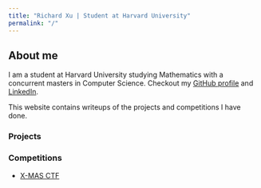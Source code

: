 ```yaml
---
title: "Richard Xu | Student at Harvard University"
permalink: "/"
---
```

## About me

I am a student at Harvard University studying Mathematics with a concurrent masters in Computer Science. Checkout my [GitHub profile](https://github.com/rxu18) and [LinkedIn](https://www.linkedin.com/in/richard-xu-07bb22b1/).

This website contains writeups of the projects and competitions I have done.

### Projects

### Competitions
- [X-MAS CTF](/ctf/xmas)